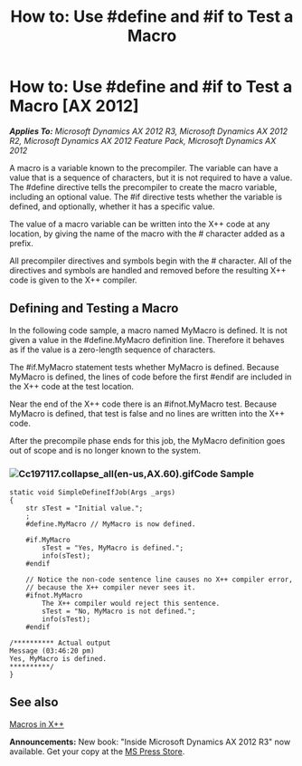 ﻿---
title: 'How to: Use #define and #if to Test a Macro'
TOCTitle: 'How to: Use #define and #if to Test a Macro'
ms:assetid: 968bd331-30d3-4d67-83df-fd408a2feb12
ms:mtpsurl: https://msdn.microsoft.com/en-us/library/Cc197117(v=AX.60)
ms:contentKeyID: 35247637
ms.date: 05/18/2015
mtps_version: v=AX.60
---

# How to: Use \#define and \#if to Test a Macro [AX 2012]


_**Applies To:** Microsoft Dynamics AX 2012 R3, Microsoft Dynamics AX 2012 R2, Microsoft Dynamics AX 2012 Feature Pack, Microsoft Dynamics AX 2012_

A macro is a variable known to the precompiler. The variable can have a value that is a sequence of characters, but it is not required to have a value. The \#define directive tells the precompiler to create the macro variable, including an optional value. The \#if directive tests whether the variable is defined, and optionally, whether it has a specific value.

The value of a macro variable can be written into the X++ code at any location, by giving the name of the macro with the \# character added as a prefix.

All precompiler directives and symbols begin with the \# character. All of the directives and symbols are handled and removed before the resulting X++ code is given to the X++ compiler.

## Defining and Testing a Macro

In the following code sample, a macro named MyMacro is defined. It is not given a value in the \#define.MyMacro definition line. Therefore it behaves as if the value is a zero-length sequence of characters.

The \#if.MyMacro statement tests whether MyMacro is defined. Because MyMacro is defined, the lines of code before the first \#endif are included in the X++ code at the test location.

Near the end of the X++ code there is an \#ifnot.MyMacro test. Because MyMacro is defined, that test is false and no lines are written into the X++ code.

After the precompile phase ends for this job, the MyMacro definition goes out of scope and is no longer known to the system.

### ![Cc197117.collapse\_all(en-us,AX.60).gif](images/Gg863931.collapse_all(en-us,AX.60).gif "Cc197117.collapse_all(en-us,AX.60).gif")Code Sample

    static void SimpleDefineIfJob(Args _args)
    {
        str sTest = "Initial value.";
        ;
        #define.MyMacro // MyMacro is now defined.
    
        #if.MyMacro
            sTest = "Yes, MyMacro is defined.";
            info(sTest);
        #endif
    
        // Notice the non-code sentence line causes no X++ compiler error,
        // because the X++ compiler never sees it.
        #ifnot.MyMacro
            The X++ compiler would reject this sentence.
            sTest = "No, MyMacro is not defined.";
            info(sTest);
        #endif
    
    /********** Actual output
    Message (03:46:20 pm)
    Yes, MyMacro is defined.
    **********/
    }

## See also

[Macros in X++](macros-in-x.md)

  
**Announcements:** New book: "Inside Microsoft Dynamics AX 2012 R3" now available. Get your copy at the [MS Press Store](https://www.microsoftpressstore.com/store/inside-microsoft-dynamics-ax-2012-r3-9780735685109).

